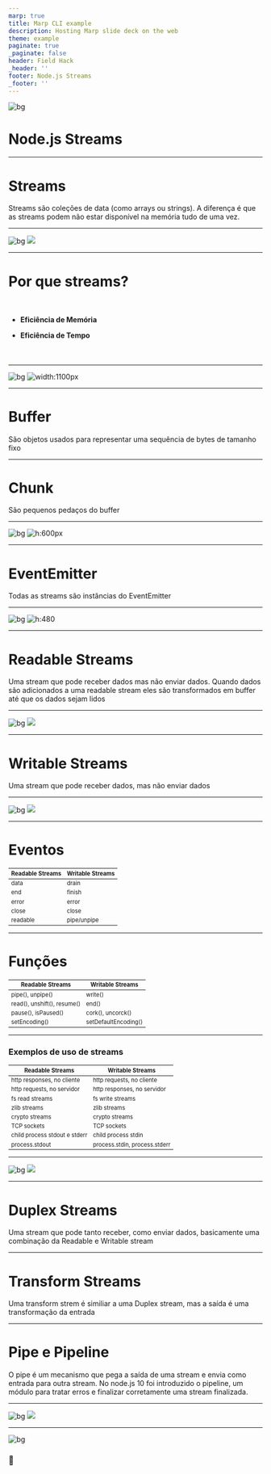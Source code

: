 ```yaml
---
marp: true
title: Marp CLI example
description: Hosting Marp slide deck on the web
theme: example
paginate: true
_paginate: false
header: Field Hack
_header: ''
footer: Node.js Streams
_footer: ''
---
```


![bg](./assets/gradient.png)

# <!--fit--> Node.js Streams 

---

# **Streams**

Streams são coleções de data (como arrays ou strings). A diferença é que as streams podem não estar disponível na memória tudo de uma vez.

<!-- fonte: https://www.freecodecamp.org/news/node-js-streams-everything-you-need-to-know-c9141306be93/ -->


---

![bg](#90c694)
![](./assets/definition.png)

<!-- Contudo streams não são apenas para trabalhar com enormes quantidade de data, elas também server para a composição (composability) no nosso código. -->

<!-- Streams não são um conceito único do node.js, elas foram criadas no Unix décadas atrás para compor comandos enviando através do pipe para outros comandos. -->

---

# Por que streams?

- **Eficiência de Memória**

- **Eficiência de Tempo**

<!-- Streams possuem duas grandes vantagens sobre as outras formas de lidar com dados:   -->

<!-- - **Eficiência de Memória**: não é necessário carregar grande quantidades de dados na memória para ser capaz de processá-los. -->

<!-- - **Eficiência de Tempo**: demora menos tempo para começar a processar os dados, pois é possível começar a processar ele assim que ele é disponível ao invés de ter que esperar por todo o conteúdo. -->

<!-- fonte: https://nodejs.dev/learn/nodejs-streams -->

<style scoped>
  ul {
    margin: 50px auto;
  }
</style>

---

![bg](#90c694)
![width:1100px](./assets/buffer.png)


<!-- 1. Buffer -->
<!-- 2. Chunks -->
<!-- 3. Events -->

---

# Buffer

São objetos usados para representar uma sequência de bytes de tamanho fixo

<!-- Você pode pensar no buffer como um array de inteiros, no que cada um representa um byte de dados -->
<!-- Buffer extends Uint8Array -->
<!-- Foram introduzidos para ajudar desenvolvedores a trabalhar com dados binários -->

---

# Chunk

São pequenos pedaços do buffer

---

![bg](#2b3f46)
![h:600px](./assets/funil.jpeg)

<!-- Resumindo, trabalhar com streams é como ter um funil que você vai recebendo um dado e vai transformando ele aos poucos -->

---

# EventEmitter

Todas as streams são instâncias do EventEmitter

<!-- Assim como o Buffer e Streams, o EventEmitter também é um módulo do node.js -->

---

<!-- 
_header: ''
_footer: ''
-->

![bg](#282a36)
![h:480](./assets/event.png)

<!-- Exemplo do Erick Wendel -->

---

# **Readable Streams**

Uma stream que pode receber dados mas não enviar dados.
Quando dados são adicionados a uma readable stream eles são transformados em buffer até que os dados sejam lidos

---

![bg](#282a36)
![](./assets/readable_stream.png)

---

# **Writable Streams**

Uma stream que pode receber dados, mas não enviar dados

---

![bg](#282a36)
![](./assets/writable_stream.png)

---

# Eventos

|**Readable Streams**|**Writable Streams**|
|--------------------|--------------------|
|data                |drain               |
|end                 |finish              |
|error               |error               |
|close               |close               |
|readable            |pipe/unpipe         |

---

# Funções

|**Readable Streams**       |**Writable Streams**|
|---------------------------|--------------------|
|pipe(), unpipe()           |write()             |
|read(), unshift(), resume()|end()               |
|pause(), isPaused()        |cork(), uncorck()   |
|setEncoding()              |setDefaultEncoding()|

---

### Exemplos de uso de streams

|**Readable Streams**         |**Writable Streams**         |
|-----------------------------|-----------------------------|
|http responses, no cliente   |http requests, no cliente    |
|http requests, no servidor   |http responses, no servidor  |
|fs read streams              |fs write streams             |
|zlib streams                 |zlib streams                 |
|crypto streams               |crypto streams               |
|TCP sockets                  |TCP sockets                  |
|child process stdout e stderr|child process stdin          |
|process.stdout               |process.stdin, process.stderr|

<style scoped>
  table {
    font-size: 0.8em;
  }
</style>

---

![bg](#282a36)
![](./assets/transform_stream.png)

---

# **Duplex Streams**

Uma stream que pode tanto receber, como enviar dados, basicamente uma combinação da Readable e Writable stream

---

# **Transform Streams**

Uma transform strem é similiar a uma Duplex stream, mas a saída é uma transformação da entrada

---

# **Pipe e Pipeline**

O pipe é um mecanismo que pega a saída de uma stream e envia como entrada para outra stream.
No node.js 10 foi introduzido o pipeline, um módulo para tratar erros e finalizar corretamente uma stream finalizada.

---

![bg](#282a36)
![](./assets/pipeline.png)

---

![bg](#333)

### <!--fit--> :blue_heart:

